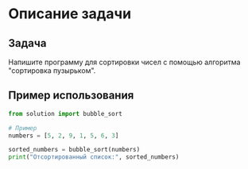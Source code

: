 # Описание задачи

## Задача

Напишите программу для сортировки чисел с помощью алгоритма "сортировка пузырьком".

## Пример использования

```python
from solution import bubble_sort

# Пример
numbers = [5, 2, 9, 1, 5, 6, 3]

sorted_numbers = bubble_sort(numbers)
print("Отсортированный список:", sorted_numbers)
